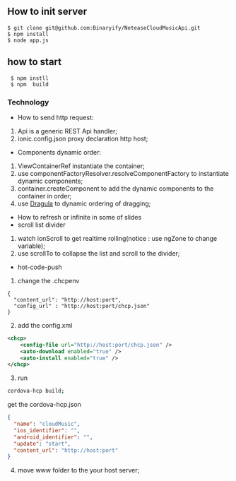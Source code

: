

## How to init server
```
$ git clone git@github.com:Binaryify/NeteaseCloudMusicApi.git
$ npm install
$ node app.js 
```

## how to start
 ```
  $ npm instll 
  $ npm  build
 ```
 ### Technology 
- How to send http request:
1. Api is a generic REST Api handler;
2. ionic.config.json proxy declaration http host;
- Components dynamic order:
1. ViewContainerRef  instantiate the container;
2. use componentFactoryResolver.resolveComponentFactory to instantiate  dynamic components;
3. container.createComponent to add the dynamic components to the container in order;
4. use [Dragula](https://github.com/bevacqua/dragula) to dynamic ordering of dragging;
- How to refresh or infinite  in  some of  slides 
- scroll list divider
1. watch ionScroll to get realtime rolling(notice : use ngZone to change variable);
2. use scrollTo to collapse the list and scroll to the divider;
- hot-code-push 
1.  change the .chcpenv
```angularjs
{
  "content_url": "http://host:port",
  "config_url" : "http://host:port/chcp.json"
}
```
2. add the config.xml
```xml
<chcp>
    <config-file url="http://host:port/chcp.json" />
    <auto-download enabled="true" />
    <auto-install enabled="true" />
</chcp>
```
3. run 
```sh
cordova-hcp build;
```
get the cordova-hcp.json
```json
{
  "name": "cloudMusic",
  "ios_identifier": "",
  "android_identifier": "",
  "update": "start",
  "content_url": "http://host:port"
}
```
4. move www folder to the your host server;
